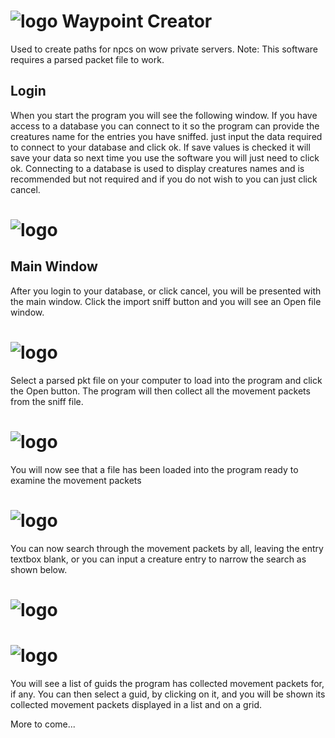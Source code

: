# ![logo](https://github.com/malcrom/WaypointCreator/blob/master/images/Fire%20Elemental.png) Waypoint Creator

Used to create paths for npcs on wow private servers.
Note: This software requires a parsed packet file to work.

## Login

When you start the program you will see the following window. If you have access to a database you can connect to it so the program can provide the creatures name for the entries you have sniffed. just input the data required to connect to your database and click ok. If save values is checked it will save your data so next time you use the software you will just need to click ok. Connecting to a database is used to display creatures names and is recommended but not required and if you do not wish to you can just click cancel.

# ![logo](https://github.com/malcrom/WaypointCreator/blob/master/images/login_screen.png)

## Main Window

After you login to your database, or click cancel, you will be presented with the main window. Click the import sniff button and you will see an Open file window.

# ![logo](https://github.com/malcrom/WaypointCreator/blob/master/images/main_window.png)

Select a parsed pkt file on your computer to load into the program and click the Open button. The program will then collect all the movement packets from the sniff file.

# ![logo](https://github.com/malcrom/WaypointCreator/blob/master/images/open_file.png)

You will now see that a file has been loaded into the program ready to examine the movement packets

# ![logo](https://github.com/malcrom/WaypointCreator/blob/master/images/loaded_file.png)

You can now search through the movement packets by all, leaving the entry textbox blank, or you can input a creature entry to narrow the search as shown below.

# ![logo](https://github.com/malcrom/WaypointCreator/blob/master/images/search_all.png)
# ![logo](https://github.com/malcrom/WaypointCreator/blob/master/images/search_entry.png)

You will see a list of guids the program has collected movement packets for, if any. You can then select a guid, by clicking on it, and you will be shown its collected movement packets displayed in a list and on a grid.

More to come...
